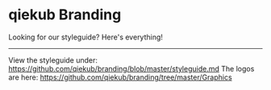 # qiekub Branding
Looking for our styleguide? Here's everything!

---

View the styleguide under: https://github.com/qiekub/branding/blob/master/styleguide.md
The logos are here: https://github.com/qiekub/branding/tree/master/Graphics